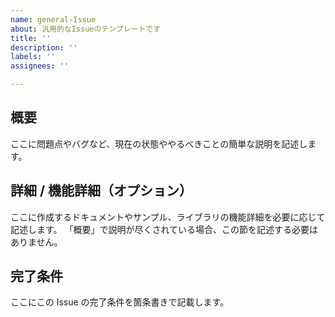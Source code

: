 ```yaml
---
name: general-Issue
about: 汎用的なIssueのテンプレートです
title: ''
description: ''
labels: ''
assignees: ''

---
```


<!-- textlint-disable @textlint-rule/require-header-id -->

## 概要

ここに問題点やバグなど、現在の状態ややるべきことの簡単な説明を記述します。

## 詳細 / 機能詳細（オプション）

ここに作成するドキュメントやサンプル、ライブラリの機能詳細を必要に応じて記述します。
「概要」で説明が尽くされている場合、この節を記述する必要はありません。

## 完了条件

ここにこの Issue の完了条件を箇条書きで記載します。

<!-- textlint-enabled @textlint-rule/require-header-id -->
